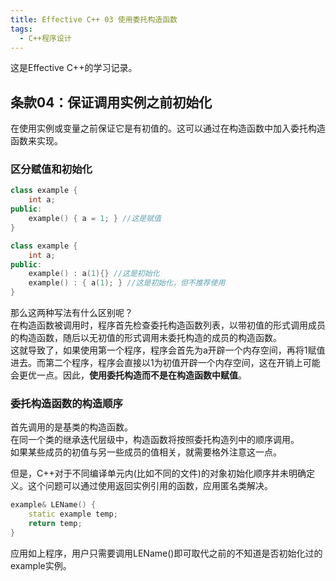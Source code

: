 ```yaml
---
title: Effective C++ 03 使用委托构造函数
tags: 
  - C++程序设计
---
```


这是Effective C++的学习记录。

## 条款04：保证调用实例之前初始化

在使用实例或变量之前保证它是有初值的。这可以通过在构造函数中加入委托构造函数来实现。

### 区分赋值和初始化

```cpp
class example {
    int a;
public:
    example() { a = 1; } //这是赋值
}
```
```cpp
class example {
    int a;
public:
    example() : a(1){} //这是初始化
    example() : { a(1); } //这是初始化，但不推荐使用
}
```

那么这两种写法有什么区别呢？  
在构造函数被调用时，程序首先检查委托构造函数列表，以带初值的形式调用成员的构造函数，随后以无初值的形式调用未委托构造的成员的构造函数。  
这就导致了，如果使用第一个程序，程序会首先为a开辟一个内存空间，再将1赋值进去。而第二个程序，程序会直接以1为初值开辟一个内存空间，这在开销上可能会更优一点。因此，**使用委托构造而不是在构造函数中赋值**。

### 委托构造函数的构造顺序

首先调用的是基类的构造函数。  
在同一个类的继承迭代层级中，构造函数将按照委托构造列中的顺序调用。  
如果某些成员的初值与另一些成员的值相关，就需要格外注意这一点。  

但是，C++对于不同编译单元内(比如不同的文件)的对象初始化顺序并未明确定义。这个问题可以通过使用返回实例引用的函数，应用匿名类解决。

```cpp
example& LEName() { 
    static example temp;
    return temp; 
}
```

应用如上程序，用户只需要调用LEName()即可取代之前的不知道是否初始化过的example实例。
